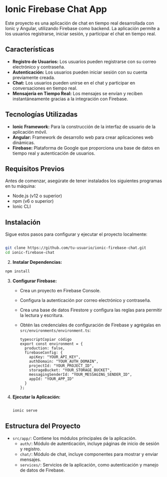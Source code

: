 # Ionic Firebase Chat App

Este proyecto es una aplicación de chat en tiempo real desarrollada con Ionic y Angular, utilizando Firebase como backend. La aplicación permite a los usuarios registrarse, iniciar sesión, y participar el chat en tiempo real.

## Características

- **Registro de Usuarios:** Los usuarios pueden registrarse con su correo electrónico y contraseña.
- **Autenticación:** Los usuarios pueden iniciar sesión con su cuenta previamente creada.
- **Chat:** Los usuarios pueden unirse en el chat y participar en conversaciones en tiempo real.
- **Mensajería en Tiempo Real:** Los mensajes se envían y reciben instantáneamente gracias a la integración con Firebase.

## Tecnologías Utilizadas

- **Ionic Framework:** Para la construcción de la interfaz de usuario de la aplicación móvil.
- **Angular:** Framework de desarrollo web para crear aplicaciones web dinámicas.
- **Firebase:** Plataforma de Google que proporciona una base de datos en tiempo real y autenticación de usuarios.

## Requisitos Previos

Antes de comenzar, asegúrate de tener instalados los siguientes programas en tu máquina:

- Node.js (v12 o superior)
- npm (v6 o superior)
- Ionic CLI
## Instalación

Sigue estos pasos para configurar y ejecutar el proyecto localmente:
```bash

git clone https://github.com/tu-usuario/ionic-firebase-chat.git
cd ionic-firebase-chat

```
2. **Instalar Dependencias:**

```bash
npm install

```

3. **Configurar Firebase:**
    - Crea un proyecto en Firebase Console.
    - Configura la autenticación por correo electrónico y contraseña.
    - Crea una base de datos Firestore y configura las reglas para permitir la lectura y escritura.
    - Obtén las credenciales de configuración de Firebase y agrégalas en `src/environments/environment.ts`:
        
        ```tsx
        typescriptCopiar código
        export const environment = {
          production: false,
          firebaseConfig: {
            apiKey: "YOUR_API_KEY",
            authDomain: "YOUR_AUTH_DOMAIN",
            projectId: "YOUR_PROJECT_ID",
            storageBucket: "YOUR_STORAGE_BUCKET",
            messagingSenderId: "YOUR_MESSAGING_SENDER_ID",
            appId: "YOUR_APP_ID"
          }
        };
        
        ```
4. **Ejecutar la Aplicación:**
    
    ```bash

    ionic serve
    
    ```
    

## Estructura del Proyecto

- `src/app/`: Contiene los módulos principales de la aplicación.
    - `auth/`: Módulo de autenticación, incluye páginas de inicio de sesión y registro.
    - `chat/`: Módulo de chat, incluye componentes para mostrar y enviar mensajes.
    - `services/`: Servicios de la aplicación, como autenticación y manejo de datos de Firebase.
